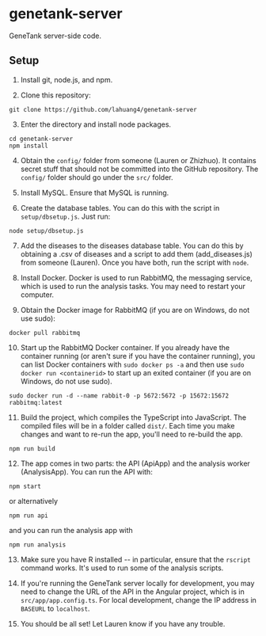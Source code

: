 # genetank-server
GeneTank server-side code.

## Setup
1. Install git, node.js, and npm.

2. Clone this repository:
```
git clone https://github.com/lahuang4/genetank-server
```

3. Enter the directory and install node packages.
```
cd genetank-server
npm install
```

4. Obtain the `config/` folder from someone (Lauren or Zhizhuo). It contains secret stuff that should not be committed into the GitHub repository. The `config/` folder should go under the `src/` folder.

5. Install MySQL. Ensure that MySQL is running.

6. Create the database tables. You can do this with the script in `setup/dbsetup.js`. Just run:
```
node setup/dbsetup.js
```

7. Add the diseases to the diseases database table. You can do this by obtaining a .csv of diseases and a script to add them (add_diseases.js) from someone (Lauren). Once you have both, run the script with `node`.

8. Install Docker. Docker is used to run RabbitMQ, the messaging service, which is used to run the analysis tasks. You may need to restart your computer.

9. Obtain the Docker image for RabbitMQ (if you are on Windows, do not use sudo):
```
docker pull rabbitmq
```

10. Start up the RabbitMQ Docker container. If you already have the container running (or aren't sure if you have the container running), you can list Docker containers with `sudo docker ps -a` and then use `sudo docker run <containerid>` to start up an exited container (if you are on Windows, do not use sudo).
```
sudo docker run -d --name rabbit-0 -p 5672:5672 -p 15672:15672 rabbitmq:latest
```

11. Build the project, which compiles the TypeScript into JavaScript. The compiled files will be in a folder called `dist/`. Each time you make changes and want to re-run the app, you'll need to re-build the app.
```
npm run build
```

12. The app comes in two parts: the API (ApiApp) and the analysis worker (AnalysisApp). You can run the API with:
```
npm start
```
or alternatively
```
npm run api
```
and you can run the analysis app with
```
npm run analysis
```

13. Make sure you have R installed -- in particular, ensure that the `rscript` command works. It's used to run some of the analysis scripts.

14. If you're running the GeneTank server locally for development, you may need to change the URL of the API in the Angular project, which is in `src/app/app.config.ts`. For local development, change the IP address in `BASEURL` to `localhost`.

15. You should be all set! Let Lauren know if you have any trouble.